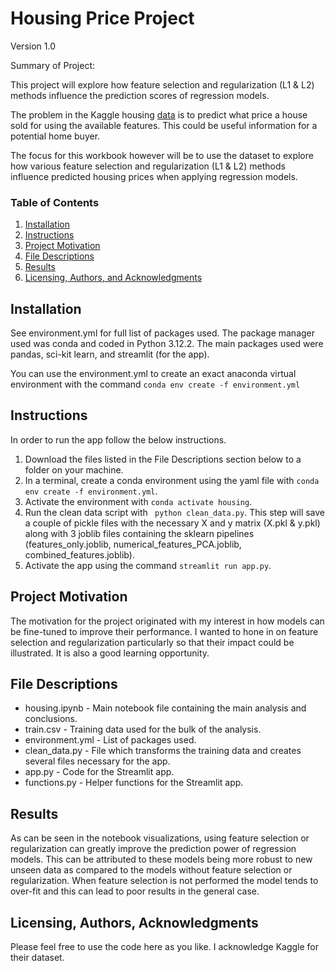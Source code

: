 # Housing Price Project
Version 1.0

Summary of Project:

This project will explore how feature selection and regularization (L1 & L2) methods influence the prediction scores of regression models.

The problem in the Kaggle housing <a href="https://www.kaggle.com/competitions/house-prices-advanced-regression-techniques/data">data</a> is to predict what price a house sold for using the available features.  This could be useful information for a potential home buyer.  

The focus for this workbook however will be to use the dataset to explore how various feature selection and regularization (L1 & L2) methods influence predicted housing prices when applying regression models.  


### Table of Contents

1. [Installation](#installation)
2. [Instructions](#instructions)
3. [Project Motivation](#motivation)
4. [File Descriptions](#files)
5. [Results](#results)
6. [Licensing, Authors, and Acknowledgments](#licensing)

## Installation <a name="installation"></a>

See environment.yml for full list of packages used.  The package manager used was conda and coded in Python 3.12.2.  The main packages used were pandas, sci-kit learn, and streamlit (for the app).

You can use the environment.yml to create an exact anaconda virtual environment with the command `conda env create -f environment.yml`

## Instructions <a name="instructions"></a>
In order to run the app follow the below instructions.

1. Download the files listed in the File Descriptions section below to a folder on your machine.
2. In a terminal, create a conda environment using the yaml file with `conda env create -f environment.yml`.
3. Activate the environment with `conda activate housing`.
4. Run the clean data script with ` python clean_data.py`.  This step will save a couple of pickle files with the necessary X and y matrix (X.pkl & y.pkl) along with 3 joblib files containing the sklearn pipelines (features_only.joblib, numerical_features_PCA.joblib, combined_features.joblib).
5. Activate the app using the command `streamlit run app.py`.

## Project Motivation<a name="motivation"></a>

The motivation for the project originated with my interest in how models can be fine-tuned to improve their performance.  I wanted to hone in on feature selection and regularization particularly so that their impact could be illustrated.  It is also a good learning opportunity.

## File Descriptions <a name="files"></a>

* housing.ipynb - Main notebook file containing the main analysis and conclusions.
* train.csv - Training data used for the bulk of the analysis.
* environment.yml - List of packages used.
* clean_data.py - File which transforms the training data and creates several files necessary for the app.
* app.py - Code for the Streamlit app.
* functions.py - Helper functions for the Streamlit app.

## Results<a name="results"></a>

As can be seen in the notebook visualizations, using feature selection or regularization can greatly improve the prediction power of regression models.  This can be attributed to these models being more robust to new unseen data as compared to the models without feature selection or regularization.  When feature selection is not performed the model tends to over-fit and this can lead to poor results in the general case. 

## Licensing, Authors, Acknowledgments<a name="licensing"></a>

Please feel free to use the code here as you like.  I acknowledge Kaggle for their dataset.
